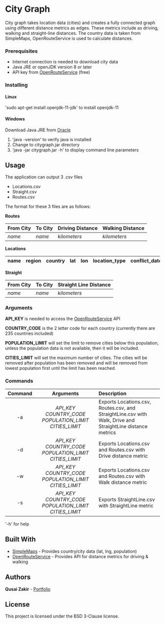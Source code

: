 # City Graph

City graph takes location data (cities) and creates a fully connected graph using different distance metrics as edges. These metrics include as driving, walking and straight-line distances. The country data is taken from SimpleMaps, OpenRouteService is used to calculate distances.

### Prerequisites

* Internet connection is needed to download city data
* Java JRE or openJDK version 8 or later
* API key from [OpenRouteService](https://openrouteservice.org/plans/) (free)

### Installing

#### Linux
'sudo apt-get install openjdk-11-jdk' to install openjdk-11

#### Windows
Download Java JRE from [Oracle](https://www.oracle.com/technetwork/java/javase/downloads/jre8-downloads-2133155.html)

1. 'java -version' to verify java is installed
2. Change to citygraph.jar directory
3. 'java -jar citygraph.jar -h' to display command line parameters

## Usage

The application can output 3 .csv files
* Locations.csv
* Straight.csv
* Routes.csv

The format for these 3 files are as follows:

**Routes**

|From City|To City|Driving Distance|Walking Distance|
|:-|:-|:-|:-|
|*name*|*name*|*kilometers*|*kilometers*|

**Locations**

|name|region|country|lat|lon|location_type|conflict_date|population|
|:-|:-|:-|:-|:-|:-|:-|:-|

**Straight**

|From City|To City|Straight Line Distance|
|:-|:-|:-|
|*name*|*name*|*kilometers*|


### Arguments

**API_KEY** is needed to access the [OpenRouteService](https://openrouteservice.org/plans/) API

**COUNTRY_CODE** is the 2 letter code for each country (currently there are 235 countries included)

**POPULATION_LIMIT** will set the limit to remove cities below this population, unless the population data is not available, then it will be included. 

**CITIES_LIMIT** will set the maximum number of cities. The cities will be removed after population has been removed and will be removed from lowest population first until the limit has been reached.

### Commands

| Command | Arguments                                             | Description  |
| :-----: |:---------:                                             | :---------   |
|-a       |*API_KEY COUNTRY_CODE POPULATION_LIMIT CITIES_LIMIT*   | Exports Locations.csv, Routes.csv, and StraightLine.csv with Walk, Drive and StraightLine distance metrics|
|-d       |*API_KEY COUNTRY_CODE POPULATION_LIMIT CITIES_LIMIT*   | Exports Locations.csv and Routes.csv with Drive distance metric|
|-w       |*API_KEY COUNTRY_CODE POPULATION_LIMIT CITIES_LIMIT*   | Exports Locations.csv and Routes.csv with Walk distance metric|
|-s       |*API_KEY COUNTRY_CODE POPULATION_LIMIT CITIES_LIMIT*   | Exports StraightLine.csv with StraightLine metric|

'-h' for help

## Built With

* [SimpleMaps](https://simplemaps.com/) - Provides country/city data (lat, lng, population)
* [OpenRouteService](http://openrouteservice.org/) - Provides API for distance metrics for driving & walking

## Authors

**Qusai Zakir** - [Portfolio](https://qusaizakir.uk)

## License

This project is licensed under the BSD 3-Clause license.
